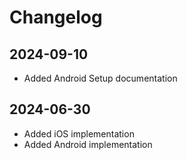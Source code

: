 # Changelog

## 2024-09-10
- Added Android Setup documentation 

## 2024-06-30
- Added iOS implementation
- Added Android implementation